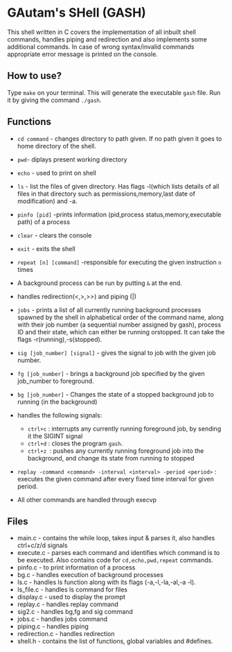 # GAutam's SHell (GASH)
This shell written in C covers the implementation of all inbuilt shell commands, handles piping and redirection and also implements some additional commands. In case of wrong syntax/invalid commands appropriate error message is printed on the console.
## How to use?
Type `make` on your terminal. This will generate the executable `gash` file. Run it by giving the command `./gash`.

## Functions
+ `cd command` - changes directory to path given. If no path given it goes to home directory of the shell.
+ ` pwd `- diplays present working directory
+ `echo` - used to print on shell
+ `ls`  - list the files of given directory. Has flags -l(which lists details of all files in that directory such as permissions,memory,last date of modification) and -a.
+ `pinfo [pid]`   -prints information (pid,process status,memory,executable path) of a process
+ `clear`     - clears the console
+ `exit`  - exits the shell
+ `repeat [n] [command]`   -responsible for executing the given instruction `n` times
+ A background process can be run by putting `&` at the end.
  
+ handles redirection(<,>,>>) and piping (|)
+ `jobs`  - prints a list of all currently running background processes spawned by the shell in alphabetical order of the command name, along with
their job number (a sequential number assigned by gash), process ID and their state, which can either be running​ or ​stopped​. It can take the flags -r(running),-s(stopped).
+ `sig [job_number] [signal]`  - gives the signal to job with the given job number.
+ `fg [job_number]` - brings a background job specified by the given job_number to foreground.
+ `bg [job_number]` - Changes the state of a stopped background job to running (in the background)
+ handles the following signals:
    - `ctrl+c` : interrupts any currently running foreground job, by sending it the ​SIGINT​ signal
    - `ctrl+d` : closes the program `gash`.
    - `ctrl+z `: pushes any currently running foreground job into the background, and change its state from running to stopped
+ `replay -command <command> -interval <interval> -period <period>` : executes the given command after every fixed time interval for given period.
+ All other commands are handled through execvp 


## Files
+ main.c - contains the while loop, takes input & parses it, also handles ctrl+c/z/d signals
+ execute.c - parses each command and identifies which command is to be executed. Also contains code for `cd,echo,pwd,repeat` commands.
+ pinfo.c - to print information of a process
+ bg.c - handles execution of background processes
+ ls.c - handles ls function along with its flags (-a,-l,-la,-al,-a -l).
+ ls_file.c - handles ls command for files
+ display.c - used to display the prompt
+ replay.c - handles replay command
+ sig2.c - handles bg,fg and sig command
+ jobs.c - handles jobs command
+ piping.c - handles piping
+ redirection.c - handles redirection
+ shell.h - contains the list of functions, global variables and #defines.